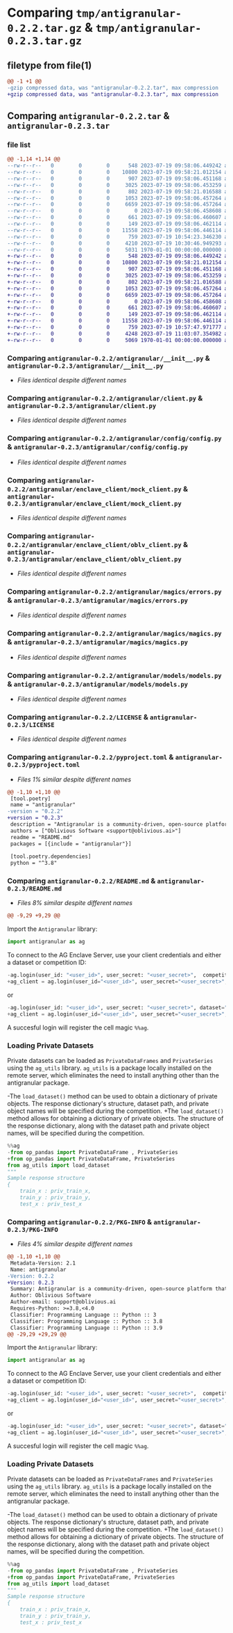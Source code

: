 # Comparing `tmp/antigranular-0.2.2.tar.gz` & `tmp/antigranular-0.2.3.tar.gz`

## filetype from file(1)

```diff
@@ -1 +1 @@
-gzip compressed data, was "antigranular-0.2.2.tar", max compression
+gzip compressed data, was "antigranular-0.2.3.tar", max compression
```

## Comparing `antigranular-0.2.2.tar` & `antigranular-0.2.3.tar`

### file list

```diff
@@ -1,14 +1,14 @@
--rw-r--r--   0        0        0      548 2023-07-19 09:58:06.449242 antigranular-0.2.2/antigranular/__init__.py
--rw-r--r--   0        0        0    10800 2023-07-19 09:58:21.012154 antigranular-0.2.2/antigranular/client.py
--rw-r--r--   0        0        0      907 2023-07-19 09:58:06.451168 antigranular-0.2.2/antigranular/config/config.py
--rw-r--r--   0        0        0     3025 2023-07-19 09:58:06.453259 antigranular-0.2.2/antigranular/enclave_client/mock_client.py
--rw-r--r--   0        0        0      802 2023-07-19 09:58:21.016588 antigranular-0.2.2/antigranular/enclave_client/oblv_client.py
--rw-r--r--   0        0        0     1053 2023-07-19 09:58:06.457264 antigranular-0.2.2/antigranular/magics/errors.py
--rw-r--r--   0        0        0     6659 2023-07-19 09:58:06.457264 antigranular-0.2.2/antigranular/magics/magics.py
--rw-r--r--   0        0        0        0 2023-07-19 09:58:06.458608 antigranular-0.2.2/antigranular/models/__init__.py
--rw-r--r--   0        0        0      661 2023-07-19 09:58:06.460607 antigranular-0.2.2/antigranular/models/models.py
--rw-r--r--   0        0        0      149 2023-07-19 09:58:06.462114 antigranular-0.2.2/antigranular/utils/error_print.py
--rw-r--r--   0        0        0    11558 2023-07-19 09:58:06.446114 antigranular-0.2.2/LICENSE
--rw-r--r--   0        0        0      759 2023-07-19 10:54:23.346230 antigranular-0.2.2/pyproject.toml
--rw-r--r--   0        0        0     4210 2023-07-19 10:30:46.949293 antigranular-0.2.2/README.md
--rw-r--r--   0        0        0     5031 1970-01-01 00:00:00.000000 antigranular-0.2.2/PKG-INFO
+-rw-r--r--   0        0        0      548 2023-07-19 09:58:06.449242 antigranular-0.2.3/antigranular/__init__.py
+-rw-r--r--   0        0        0    10800 2023-07-19 09:58:21.012154 antigranular-0.2.3/antigranular/client.py
+-rw-r--r--   0        0        0      907 2023-07-19 09:58:06.451168 antigranular-0.2.3/antigranular/config/config.py
+-rw-r--r--   0        0        0     3025 2023-07-19 09:58:06.453259 antigranular-0.2.3/antigranular/enclave_client/mock_client.py
+-rw-r--r--   0        0        0      802 2023-07-19 09:58:21.016588 antigranular-0.2.3/antigranular/enclave_client/oblv_client.py
+-rw-r--r--   0        0        0     1053 2023-07-19 09:58:06.457264 antigranular-0.2.3/antigranular/magics/errors.py
+-rw-r--r--   0        0        0     6659 2023-07-19 09:58:06.457264 antigranular-0.2.3/antigranular/magics/magics.py
+-rw-r--r--   0        0        0        0 2023-07-19 09:58:06.458608 antigranular-0.2.3/antigranular/models/__init__.py
+-rw-r--r--   0        0        0      661 2023-07-19 09:58:06.460607 antigranular-0.2.3/antigranular/models/models.py
+-rw-r--r--   0        0        0      149 2023-07-19 09:58:06.462114 antigranular-0.2.3/antigranular/utils/error_print.py
+-rw-r--r--   0        0        0    11558 2023-07-19 09:58:06.446114 antigranular-0.2.3/LICENSE
+-rw-r--r--   0        0        0      759 2023-07-19 10:57:47.971777 antigranular-0.2.3/pyproject.toml
+-rw-r--r--   0        0        0     4248 2023-07-19 11:03:07.354982 antigranular-0.2.3/README.md
+-rw-r--r--   0        0        0     5069 1970-01-01 00:00:00.000000 antigranular-0.2.3/PKG-INFO
```

### Comparing `antigranular-0.2.2/antigranular/__init__.py` & `antigranular-0.2.3/antigranular/__init__.py`

 * *Files identical despite different names*

### Comparing `antigranular-0.2.2/antigranular/client.py` & `antigranular-0.2.3/antigranular/client.py`

 * *Files identical despite different names*

### Comparing `antigranular-0.2.2/antigranular/config/config.py` & `antigranular-0.2.3/antigranular/config/config.py`

 * *Files identical despite different names*

### Comparing `antigranular-0.2.2/antigranular/enclave_client/mock_client.py` & `antigranular-0.2.3/antigranular/enclave_client/mock_client.py`

 * *Files identical despite different names*

### Comparing `antigranular-0.2.2/antigranular/enclave_client/oblv_client.py` & `antigranular-0.2.3/antigranular/enclave_client/oblv_client.py`

 * *Files identical despite different names*

### Comparing `antigranular-0.2.2/antigranular/magics/errors.py` & `antigranular-0.2.3/antigranular/magics/errors.py`

 * *Files identical despite different names*

### Comparing `antigranular-0.2.2/antigranular/magics/magics.py` & `antigranular-0.2.3/antigranular/magics/magics.py`

 * *Files identical despite different names*

### Comparing `antigranular-0.2.2/antigranular/models/models.py` & `antigranular-0.2.3/antigranular/models/models.py`

 * *Files identical despite different names*

### Comparing `antigranular-0.2.2/LICENSE` & `antigranular-0.2.3/LICENSE`

 * *Files identical despite different names*

### Comparing `antigranular-0.2.2/pyproject.toml` & `antigranular-0.2.3/pyproject.toml`

 * *Files 1% similar despite different names*

```diff
@@ -1,10 +1,10 @@
 [tool.poetry]
 name = "antigranular"
-version = "0.2.2"
+version = "0.2.3"
 description = "Antigranular is a community-driven, open-source platform that merges confidential computing and differential privacy. This creates a secure environment for handling and unlocking the full potential of unseen data.."
 authors = ["Oblivious Software <support@oblivious.ai>"]
 readme = "README.md"
 packages = [{include = "antigranular"}]
 
 [tool.poetry.dependencies]
 python = "^3.8"
```

### Comparing `antigranular-0.2.2/README.md` & `antigranular-0.2.3/README.md`

 * *Files 8% similar despite different names*

```diff
@@ -9,29 +9,29 @@
 ```
 Import the `Antigranular` library:
 ```python
 import antigranular as ag
 ```
 To connect to the AG Enclave Server, use your client credentials and either a dataset or competition ID:
 ```python
-ag.login(user_id: "<user_id>", user_secret: "<user_secret>",  competition="<competition_id>")
+ag_client = ag.login(user_id="<user_id>", user_secret="<user_secret>",  competition="<competition_id>")
 ```
 or
 ```python
-ag.login(user_id: "<user_id>", user_secret: "<user_secret>", dataset="<dataset_id>")
+ag_client = ag.login(user_id="<user_id>", user_secret="<user_secret>", dataset="<dataset_id>")
 ```
 A succesful login will register the cell magic `%%ag`. 
 
 ### Loading Private Datasets 
 Private datasets can be loaded as `PrivateDataFrames` and `PrivateSeries` using the `ag_utils` library. `ag_utils` is a package locally installed on the remote server, which eliminates the need to install anything other than the antigranular package.
 
-The `load_dataset()` method can be used to obtain a dictionary of private objects. The response dictionary's structure, dataset path, and private object names will be specified during the competition.
+The `load_dataset()` method allows for obtaining a dictionary of private objects. The structure of the response dictionary, along with the dataset path and private object names, will be specified during the competition.
 ```python
 %%ag
-from op_pandas import PrivateDataFrame , PrivateSeries
+from op_pandas import PrivateDataFrame, PrivateSeries
 from ag_utils import load_dataset 
 """
 Sample response structure
 {
     train_x : priv_train_x,
     train_y : priv_train_y,
     test_x : priv_test_x
```

### Comparing `antigranular-0.2.2/PKG-INFO` & `antigranular-0.2.3/PKG-INFO`

 * *Files 4% similar despite different names*

```diff
@@ -1,10 +1,10 @@
 Metadata-Version: 2.1
 Name: antigranular
-Version: 0.2.2
+Version: 0.2.3
 Summary: Antigranular is a community-driven, open-source platform that merges confidential computing and differential privacy. This creates a secure environment for handling and unlocking the full potential of unseen data..
 Author: Oblivious Software
 Author-email: support@oblivious.ai
 Requires-Python: >=3.8,<4.0
 Classifier: Programming Language :: Python :: 3
 Classifier: Programming Language :: Python :: 3.8
 Classifier: Programming Language :: Python :: 3.9
@@ -29,29 +29,29 @@
 ```
 Import the `Antigranular` library:
 ```python
 import antigranular as ag
 ```
 To connect to the AG Enclave Server, use your client credentials and either a dataset or competition ID:
 ```python
-ag.login(user_id: "<user_id>", user_secret: "<user_secret>",  competition="<competition_id>")
+ag_client = ag.login(user_id="<user_id>", user_secret="<user_secret>",  competition="<competition_id>")
 ```
 or
 ```python
-ag.login(user_id: "<user_id>", user_secret: "<user_secret>", dataset="<dataset_id>")
+ag_client = ag.login(user_id="<user_id>", user_secret="<user_secret>", dataset="<dataset_id>")
 ```
 A succesful login will register the cell magic `%%ag`. 
 
 ### Loading Private Datasets 
 Private datasets can be loaded as `PrivateDataFrames` and `PrivateSeries` using the `ag_utils` library. `ag_utils` is a package locally installed on the remote server, which eliminates the need to install anything other than the antigranular package.
 
-The `load_dataset()` method can be used to obtain a dictionary of private objects. The response dictionary's structure, dataset path, and private object names will be specified during the competition.
+The `load_dataset()` method allows for obtaining a dictionary of private objects. The structure of the response dictionary, along with the dataset path and private object names, will be specified during the competition.
 ```python
 %%ag
-from op_pandas import PrivateDataFrame , PrivateSeries
+from op_pandas import PrivateDataFrame, PrivateSeries
 from ag_utils import load_dataset 
 """
 Sample response structure
 {
     train_x : priv_train_x,
     train_y : priv_train_y,
     test_x : priv_test_x
```

